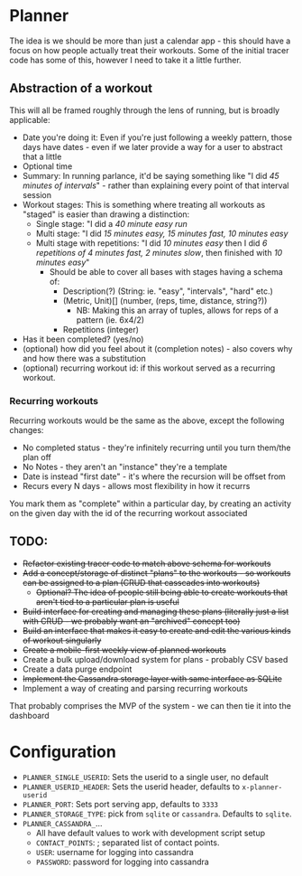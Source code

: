 # Planner

The idea is we should be more than just a calendar app - this should have a focus on how people actually treat their workouts. Some of the initial tracer code has some of this, however I need to take it a little further.

## Abstraction of a workout

This will all be framed roughly through the lens of running, but is broadly applicable:

- Date you're doing it: Even if you're just following a weekly pattern, those days have dates - even if we later provide a way for a user to abstract that a little
- Optional time
- Summary: In running parlance, it'd be saying something like "I did *45 minutes of intervals*" - rather than explaining every point of that interval session
- Workout stages: This is something where treating all workouts as "staged" is easier than drawing a distinction:
  - Single stage: "I did a *40 minute easy run*
  - Multi stage: "I did *15 minutes easy, 15 minutes fast, 10 minutes easy*
  - Multi stage with repetitions: "I did *10 minutes easy* then I did *6 repetitions of 4 minutes fast, 2 minutes slow*, then finished with *10 minutes easy*"
    - Should be able to cover all bases with stages having a schema of:
      - Description(?) (String: ie. "easy", "intervals", "hard" etc.) 
      - (Metric, Unit)[] (number, (reps, time, distance, string?))
        - NB: Making this an array of tuples, allows for reps of a pattern (ie. 6x4/2)
      - Repetitions (integer)
- Has it been completed? (yes/no)
- (optional) how did you feel about it (completion notes) - also covers why and how there was a substitution
- (optional) recurring workout id: if this workout served as a recurring workout.

### Recurring workouts

Recurring workouts would be the same as the above, except the following changes:

- No completed status - they're infinitely recurring until you turn them/the plan off
- No Notes - they aren't an "instance" they're a template
- Date is instead "first date" - it's where the recursion will be offset from
- Recurs every N days - allows most flexibility in how it recurrs

You mark them as "complete" within a particular day, by creating an activity on the given day with the id of the recurring workout associated

## TODO:

- ~~Refactor existing tracer code to match above schema for workouts~~
- ~~Add a concept/storage of distinct "plans" to the workouts - so workouts can be assigned to a plan (CRUD that casscades into workouts)~~
  - ~~Optional? The idea of people still being able to create workouts that aren't tied to a particular plan is useful~~
- ~~Build interface for creating and managing these plans (literally just a list with CRUD - we probably want an "archived" concept too)~~
- ~~Build an interface that makes it easy to create and edit the various kinds of workout singularly~~
- ~~Create a mobile-first weekly view of planned workouts~~
- Create a bulk upload/download system for plans - probably CSV based
- Create a data purge endpoint
- ~~Implement the Cassandra storage layer with same interface as SQLite~~
- Implement a way of creating and parsing recurring workouts

That probably comprises the MVP of the system - we can then tie it into the dashboard

# Configuration

- `PLANNER_SINGLE_USERID`: Sets the userid to a single user, no default
- `PLANNER_USERID_HEADER`: Sets the userid header, defaults to `x-planner-userid`
- `PLANNER_PORT`: Sets port serving app, defaults to `3333`
- `PLANNER_STORAGE_TYPE`: pick from `sqlite` or `cassandra`. Defaults to `sqlite`.
- `PLANNER_CASSANDRA_`...
  - All have default values to work with development script setup
  - `CONTACT_POINTS`: ; separated list of contact points.
  - `USER`: username for logging into cassandra
  - `PASSWORD`: password for logging into cassandra